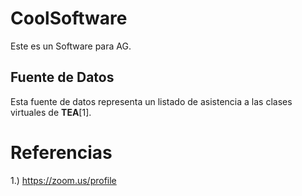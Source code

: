 # CoolSoftware

Este es un Software para AG.

## Fuente de Datos

Esta fuente de datos representa un listado de asistencia a las clases virtuales de **TEA**[1].

# Referencias

1.) <https://zoom.us/profile>
